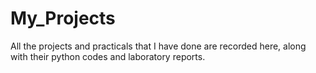 # My_Projects
All the projects and practicals that I have done are recorded here, along with their python codes and laboratory reports.
